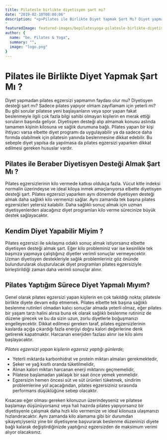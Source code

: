 ```yaml
---
title: Pilatesle birlikte diyetisyen şart mı?
date: "2019-02-10T08:00:06"
description: "<p>Pilates ile Birlikte Diyet Yapmak Şart Mı? Diyet yapmadan pilates egzersizi yapmamın faydası olur mu? Diyetisyen desteği şart mı? Sadece pilates&#8230;</p>
"
featuredImage: featured-images/bepilatesyoga-pilatesle-birlikte-diyetisyen-sart-mi.png
author: {
  name: "be. Pilates & Yoga",
  summary: "",
  image: "logo.png"
}
---
```

# Pilates ile Birlikte Diyet Yapmak Şart Mı ?

Diyet yapmadan pilates egzersizi yapmamın faydası olur mu? Diyetisyen desteği şart mı? Sadece pilates yapıyor olmam zayıflamam için yeterli mi? Bu gibi sorular pilatese yeni başlayanların veya spor yapan fakat beslenmeyle ilgili çok fazla bilgi sahibi olmayan kişilerin en merak ettiği soruların başında geliyor. Diyetisyen desteği alıp almamak konusu aslında tamamen kişinin kilosuna ve sağlık durumuna bağlı. Pilates yapan bir kişi ihtiyacı varsa elbette diyet programı da uygulayabilir ya da sadece daha formda olabilmek için pilatesin yanında beslenmesine dikkat edebilir. Bu sebeple diyet yapılsa da yapılmasa da pilates egzersizi yaparken dikkat edilmesi gereken hususlar vardır.

## Pilates ile Beraber Diyetisyen Desteği Almak Şart Mı ?

Pilates egzersizlerinin kilo vermede katkısı oldukça fazla. Vücut kitle indeksi normalin üzerindeyse ve ideal kiloya inmek amaçlanıyorsa elbette diyetisyen desteği şart. Pilates egzersizi yaparken aynı dönemde diyetisyen desteği almak daha sağlıklı kilo vermenizi sağlar. Aynı zamanda tek başına pilates egzersizleri yetersiz kalabilir. Daha sağlıklı sonuç almak için uzman diyetisyenlerden alacağınız diyet programları kilo verme sürecinize büyük destek sağlayacaktır.  


## Kendim Diyet Yapabilir Miyim ?

Pilates egzersizi ile sıkılaşma odaklı sonuç almak istiyorsanız elbette diyetisyen desteği almak şart. Eğer kilo probleminiz var ise kesinlikle tek başınıza yapmaya çalıştığınız diyetler verimli sonuçlar vermeyecektir. Uzman diyetisyen destekleriyle sağlık problemleriniz göz önünde bulundurularak oluşturulacak diyet programları pilates egzersiziyle birleştirildiği zaman daha verimli sonuçlar alınır.

## Pilates Yaptığım Sürece Diyet Yapmalı Mıyım?

Genel olarak pilates egzersizi yapan kişilerin en çok takıldığı nokta; pilatesle birlikte diyete devam edip etmemek. Pilates elbette tek başına sağlıklı beslenme rutinleri olmadan kalıcı sonuçlar almada yeterli olmaz, eğer pilates bir yaşam tarzı halini alırsa buna ek olarak sağlıklı beslenme rutininiz de düzene girecek ve bu da sizin uzun, zorlu diyetlerle boğuşmanızı engelleyecektir. Dikkat edilmesi gereken taraf, pilates egzersizlerinin kaslarda açığa çıkardığı fazla enerjiyi doğru kalori değerlerine denk getirerek kapatmaktır. Harcanan enerjiden fazlası alınır ise kilo alımı başlayacaktır.

_Pilates egzersizi yapan kişilerin egzersiz yaptığı günlerde;_

*   Yeterli miktarda karbonhidrat ve protein miktarı almaları gerekmektedir,
*   Şeker ve yağ kısıtlı oranda tüketilmelidir,
*   Alınan kalori miktarı harcanan enerji miktarını geçmemelidir,
*   Pilatese başlamadan yaklaşık bir saat önce yemek yenmelidir.
*   Egzersizin hemen öncesi süt ve süt ürünleri tüketmek, sindirim problemlerine yol açacağından, pilates egzersiziniz sırasında performans düşüklüğüne sebep olacaktır.

Kısacası eğer olması gereken kilonuzun üzerindeyseniz ve pilatese başlamayı düşünüyorsanız veya hali hazırda pilates yapıyorsanız bir diyetisyenle çalışmak daha hızlı kilo vermenize ve ideal kilonuza ulaşmanızı hızlandıracaktır. Aynı zamanda kilo alamama gibi bir durumdan şikayetçiyseniz yine bir diyetisyene başvurarak beslenme düzeninizi diyete bağlı kalarak değiştirdiğinizde yaptığınız egzersizden de maksimum verimi alıyor olacaksınız.